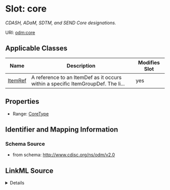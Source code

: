 # Slot: core


_CDASH, ADaM, SDTM, and SEND Core designations._



URI: [odm:core](http://www.cdisc.org/ns/odm/v2.0/core)



<!-- no inheritance hierarchy -->




## Applicable Classes

| Name | Description | Modifies Slot |
| --- | --- | --- |
[ItemRef](ItemRef.md) | A reference to an ItemDef as it occurs within a specific ItemGroupDef. The li... |  yes  |







## Properties

* Range: [CoreType](CoreType.md)





## Identifier and Mapping Information







### Schema Source


* from schema: http://www.cdisc.org/ns/odm/v2.0




## LinkML Source

<details>
```yaml
name: core
description: CDASH, ADaM, SDTM, and SEND Core designations.
from_schema: http://www.cdisc.org/ns/odm/v2.0
rank: 1000
alias: core
domain_of:
- ItemRef
range: CoreType

```
</details>